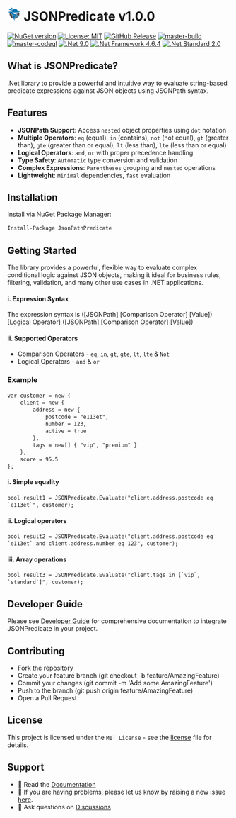 # <img src="https://github.com/CodeShayk/JSONPredicate/blob/master/Images/ninja-icon-16.png" alt="ninja" style="width:30px;"/> JSONPredicate v1.0.0
[![NuGet version](https://badge.fury.io/nu/JSONPredicate.svg)](https://badge.fury.io/nu/JSONPredicate) [![License: MIT](https://img.shields.io/badge/License-MIT-yellow.svg)](https://github.com/CodeShayk/JSONPredicate/blob/master/LICENSE.md) 
[![GitHub Release](https://img.shields.io/github/v/release/CodeShayk/JSONPredicate?logo=github&sort=semver)](https://github.com/CodeShayk/JSONPredicate/releases/latest)
[![master-build](https://github.com/CodeShayk/JSONPredicate/actions/workflows/Master-Build.yml/badge.svg)](https://github.com/CodeShayk/JSONPredicate/actions/workflows/Master-Build.yml)
[![master-codeql](https://github.com/CodeShayk/JSONPredicate/actions/workflows/Master-CodeQL.yml/badge.svg)](https://github.com/CodeShayk/JSONPredicate/actions/workflows/Master-CodeQL.yml)
[![.Net 9.0](https://img.shields.io/badge/.Net-9.0-blue)](https://dotnet.microsoft.com/en-us/download/dotnet/9.0)
[![.Net Framework 4.6.4](https://img.shields.io/badge/.Net-4.6.2-blue)](https://dotnet.microsoft.com/en-us/download/dotnet-framework/net46)
[![.Net Standard 2.0](https://img.shields.io/badge/.NetStandard-2.0-blue)](https://github.com/dotnet/standard/blob/v2.0.0/docs/versions/netstandard2.0.md)

## What is JSONPredicate?

.Net library to provide a powerful and intuitive way to evaluate string-based predicate expressions against JSON objects using JSONPath syntax.

## Features

- **JSONPath Support**: Access `nested` object properties using `dot` notation
- **Multiple Operators**: `eq` (equal), `in` (contains), `not` (not equal), `gt` (greater than), `gte` (greater than or equal), `lt` (less than), `lte` (less than or equal)
- **Logical Operators**: `and`, `or` with proper precedence handling
- **Type Safety**: `Automatic` type conversion and validation
- **Complex Expressions**: `Parentheses` grouping and `nested` operations
- **Lightweight**: `Minimal` dependencies, `fast` evaluation

## Installation

Install via NuGet Package Manager:
```bash
Install-Package JsonPathPredicate
```
## Getting Started
The library provides a powerful, flexible way to evaluate complex conditional logic against JSON objects, making it ideal for business rules, filtering, validation, and many other use cases in .NET applications.
#### i. Expression Syntax
The expression syntax is ([JSONPath] [Comparison Operator] [Value]) [Logical Operator] ([JSONPath] [Comparison Operator] [Value])
#### ii. Supported Operators
- Comparison Operators - `eq`, `in`, `gt`, `gte`, `lt`, `lte` & `Not`
- Logical Operators - `and` & `or`
### Example
```
var customer = new {
    client = new {
        address = new {
            postcode = "e113et",
            number = 123,
            active = true
        },
        tags = new[] { "vip", "premium" }
    },
    score = 95.5
};
```
#### i. Simple equality
```
bool result1 = JSONPredicate.Evaluate("client.address.postcode eq `e113et`", customer);
```
#### ii. Logical operators
```
bool result2 = JSONPredicate.Evaluate("client.address.postcode eq `e113et` and client.address.number eq 123", customer);
```
#### iii. Array operations
```
bool result3 = JSONPredicate.Evaluate("client.tags in [`vip`, `standard`]", customer);
```
## Developer Guide
Please see [Developer Guide](https://github.com/CodeShayk/JSONPredicate/wiki) for comprehensive documentation to integrate JSONPredicate in your project.

## Contributing
- Fork the repository
- Create your feature branch (git checkout -b feature/AmazingFeature)
- Commit your changes (git commit -m 'Add some AmazingFeature')
- Push to the branch (git push origin feature/AmazingFeature)
- Open a Pull Request

## License
This project is licensed under the `MIT License` - see the [license](LICENSE) file for details.

## Support
- 📖 Read the [Documentation](https://github.com/CodeShayk/JSONPredicate/wiki)
- 🐛 If you are having problems, please let us know by raising a new issue [here](https://github.com/CodeShayk/JSONPredicate/issues/new/choose).
- 💬 Ask questions on [Discussions](https://github.com/CodeShayk/JSONPredicate/discussions)
